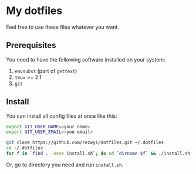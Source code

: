 # My dotfiles

Feel free to use these files whatever you want.

## Prerequisites

You need to have the following software installed on your system:

1. `envsubst` (part of `gettext`)
2. `tmux` >= 2.1
3. `git`

## Install

You can install all config files at once like this:

```bash
export GIT_USER_NAME=<your name>
export GIT_USER_EMAIL=<you email>

git clone https://github.com/rezwyi/dotfiles.git ~/.dotfiles
cd ~/.dotfiles
for f in `find . -name install.sh`; do cd `dirname $f` && ./install.sh && cd -; done
```

Or, go to directory you need and run `install.sh`.
